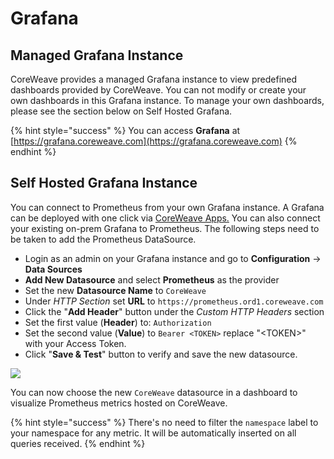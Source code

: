 # Grafana

## Managed Grafana Instance <a href="#grafana" id="grafana"></a>

CoreWeave provides a managed Grafana instance to view predefined dashboards provided by CoreWeave. You can not modify or create your own dashboards in this Grafana instance. To manage your own dashboards, please see the section below on Self Hosted Grafana.

{% hint style="success" %}
You can access **Grafana** at [https://grafana.coreweave.com](https://grafana.coreweave.com)
{% endhint %}

## Self Hosted Grafana Instance

You can connect to Prometheus from your own Grafana instance. A Grafana can be deployed with one click via [CoreWeave Apps.](https://apps.coreweave.com) You can also connect your existing on-prem Grafana to Prometheus. The following steps need to be taken to add the Prometheus DataSource.

* Login as an admin on your Grafana instance and go to **Configuration** -> **Data Sources**
* **Add New Datasource** and select **Prometheus** as the provider
* Set the new **Datasource Name** to `CoreWeave`
* Under _HTTP Section_ set **URL** to `https://prometheus.ord1.coreweave.com`
* Click the "**Add Header**" button under the _Custom HTTP Headers_ section
* Set the first value (**Header**) to: `Authorization`
* Set the second value (**Value**) to `Bearer <TOKEN>` replace "\<TOKEN>" with your Access Token.
* Click "**Save & Test**" button to verify and save the new datasource.

![](../../.gitbook/assets/cw-grafana-ds.png)

You can now choose the new `CoreWeave` datasource in a dashboard to visualize Prometheus metrics hosted on CoreWeave.

{% hint style="success" %}
There's no need to filter the `namespace` label to your namespace for any metric. It will be automatically inserted on all queries received.
{% endhint %}
